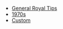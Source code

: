 <!-- TITLE: Royal -->
<!-- SUBTITLE: Maintenance tips for Royal models -->

* [General Royal Tips](/maintenance/royal/general)
* [1970s](/maintenance/royal/1970s)
* [Custom](/maintenance/royal/custom)